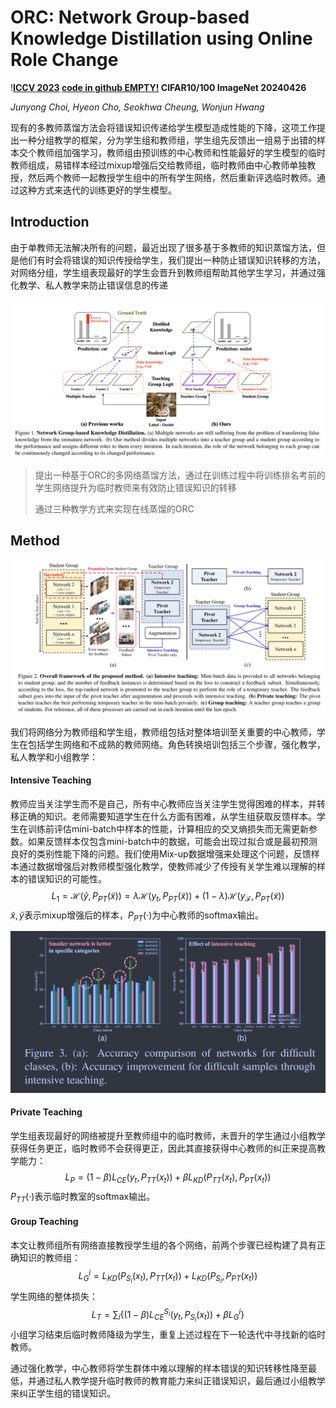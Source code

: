 # ORC: Network Group-based Knowledge Distillation using Online Role Change

!**[ICCV 2023](https://openaccess.thecvf.com/content/ICCV2023/html/Choi_ORC_Network_Group-based_Knowledge_Distillation_using_Online_Role_Change_ICCV_2023_paper.html)	[code in github EMPTY!](https://github.com/choijunyong/ORCKD)	CIFAR10/100  ImageNet	20240426**

*Junyong Choi, Hyeon Cho, Seokhwa Cheung, Wonjun Hwang*

现有的多教师蒸馏方法会将错误知识传递给学生模型造成性能的下降，这项工作提出一种分组教学的框架，分为学生组和教师组，学生组先反馈出一组易于出错的样本交个教师组加强学习，教师组由预训练的中心教师和性能最好的学生模型的临时教师组成，易错样本经过mixup增强后交给教师组，临时教师由中心教师单独教授，然后两个教师一起教授学生组中的所有学生网络，然后重新评选临时教师。通过这种方式来迭代的训练更好的学生模型。

## Introduction

由于单教师无法解决所有的问题，最近出现了很多基于多教师的知识蒸馏方法，但是他们有时会将错误的知识传授给学生，我们提出一种防止错误知识转移的方法，对网络分组，学生组表现最好的学生会晋升到教师组帮助其他学生学习，并通过强化教学、私人教学来防止错误信息的传递

![image-20240421142731049](imgs/image-20240421142731049.png)

> 提出一种基于ORC的多网络蒸馏方法，通过在训练过程中将训练排名考前的学生网络提升为临时教师来有效防止错误知识的转移
>
> 通过三种教学方式来实现在线蒸馏的ORC

## Method

![image-20240421133118072](imgs/image-20240421133118072.png)

我们将网络分为教师组和学生组，教师组包括对整体培训至关重要的中心教师，学生在包括学生网络和不成熟的教师网络。角色转换培训包括三个步骤，强化教学，私人教学和小组教学：

#### Intensive Teaching

教师应当关注学生而不是自己，所有中心教师应当关注学生觉得困难的样本，并转移正确的知识。老师需要知道学生在什么方面有困难，从学生组获取反馈样本。学生在训练前评估mini-batch中样本的性能，计算相应的交叉熵损失而无需更新参数。如果反馈样本仅包含mini-batch中的数据，可能会出现过拟合或是最初预测良好的类别性能下降的问题。我们使用Mix-up数据增强来处理这个问题，反馈样本通过数据增强后对教师模型强化教学，使教师减少了传授有关学生难以理解的样本的错误知识的可能性。
$$
L_1 = \mathcal{H}(\tilde{y}, P_{PT}(\tilde{x})) = \lambda\mathcal{H}(y_t, P_{PT}(\tilde{x})) + (1-\lambda)\mathcal{H}(y_\mathcal{F},P_{PT}(\tilde{x}))
$$
$\tilde{x}, \tilde{y}$表示mixup增强后的样本，$P_{PT}(·)$为中心教师的softmax输出。

![image-20240421142220034](imgs/image-20240421142220034.png)

#### Private Teaching

学生组表现最好的网络被提升至教师组中的临时教师，未晋升的学生通过小组教学获得任务更正，临时教师不会获得更正，因此其直接获得中心教师的纠正来提高教学能力：
$$
L_P= (1-\beta)L_{CE}(y_t, P_{TT}(x_t)) + \beta L_{KD}(P_{TT}(x_t), P_{PT}(x_t))
$$
$P_{TT}(·)$表示临时教室的softmax输出。

#### Group Teaching

本文让教师组所有网络直接教授学生组的各个网络，前两个步骤已经构建了具有正确知识的教师组：
$$
L^i_{G} = L_{KD}(P_{S_i}(x_t), P_{TT}(x_t)) + L_{KD}(P_{S_i}, P_{PT}(x_t))
$$
学生网络的整体损失：
$$
L_T= \sum_i\{(1-\beta)L_{CE}^{S_i}(y_t, P_{S_i}(x_t)) + \beta L_{G}^i\}
$$
小组学习结束后临时教师降级为学生，重复上述过程在下一轮迭代中寻找新的临时教师。

通过强化教学，中心教师将学生群体中难以理解的样本错误的知识转移性降至最低，并通过私人教学提升临时教师的教育能力来纠正错误知识，最后通过小组教学来纠正学生组的错误知识。
